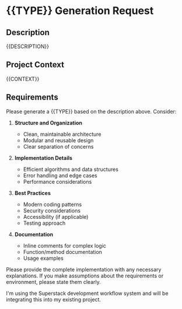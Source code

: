 # {{TYPE}} Generation Request

## Description
{{DESCRIPTION}}

## Project Context
{{CONTEXT}}

## Requirements

Please generate a {{TYPE}} based on the description above. Consider:

1. **Structure and Organization**
   - Clean, maintainable architecture
   - Modular and reusable design
   - Clear separation of concerns

2. **Implementation Details**
   - Efficient algorithms and data structures
   - Error handling and edge cases
   - Performance considerations

3. **Best Practices**
   - Modern coding patterns
   - Security considerations
   - Accessibility (if applicable)
   - Testing approach

4. **Documentation**
   - Inline comments for complex logic
   - Function/method documentation
   - Usage examples

Please provide the complete implementation with any necessary explanations. If you make assumptions about the requirements or environment, please state them clearly.

I'm using the Superstack development workflow system and will be integrating this into my existing project.
